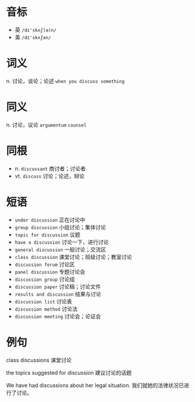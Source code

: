 # 音标

- 英 `/dɪ'skʌʃ(ə)n/`
- 美 `/dɪ'skʌʃən/`

# 词义

n. 讨论，谈论；论述
`when you discuss something`

# 同义

n. 讨论，议论
`argumentum` `counsel`

# 同根

- n. `discussant` 商讨者；讨论者
- vt. `discuss` 讨论；论述，辩论

# 短语

- `under discussion` 正在讨论中
- `group discussion` 小组讨论；集体讨论
- `topic for discussion` 议题
- `have a discussion` 讨论一下，进行讨论
- `general discussion` 一般讨论；交流区
- `class discussion` 课堂讨论；班级讨论；教室讨论
- `discussion forum` 讨论区
- `panel discussion` 专题讨论会
- `discussion group` 讨论组
- `discussion paper` 讨论稿；讨论文件
- `results and discussion` 结果与讨论
- `discussion list` 讨论表
- `discussion method` 讨论法
- `discussion meeting` 讨论会；论证会

# 例句

class discussions
课堂讨论

the topics suggested for discussion
建议讨论的话题

We have had discussions about her legal situation.
我们就她的法律状况已进行了讨论。


